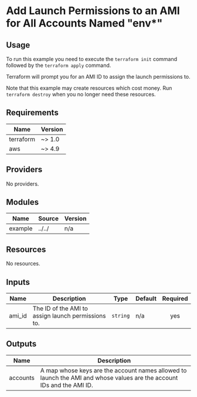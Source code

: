 # Add Launch Permissions to an AMI for All Accounts Named "env*" #

## Usage ##

To run this example you need to execute the `terraform init` command
followed by the `terraform apply` command.

Terraform will prompt you for an AMI ID to assign the launch permissions to.

Note that this example may create resources which cost money. Run
`terraform destroy` when you no longer need these resources.

## Requirements ##

| Name | Version |
|------|---------|
| terraform | ~> 1.0 |
| aws | ~> 4.9 |

## Providers ##

No providers.

## Modules ##

| Name | Source | Version |
|------|--------|---------|
| example | ../../ | n/a |

## Resources ##

No resources.

## Inputs ##

| Name | Description | Type | Default | Required |
|------|-------------|------|---------|:--------:|
| ami\_id | The ID of the AMI to assign launch permissions to. | `string` | n/a | yes |

## Outputs ##

| Name | Description |
|------|-------------|
| accounts | A map whose keys are the account names allowed to launch the AMI and whose values are the account IDs and the AMI ID. |
